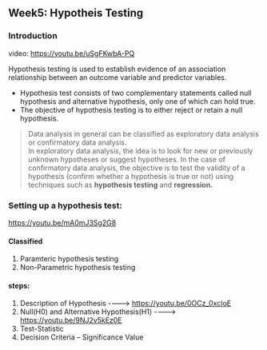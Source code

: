 ## Week5: Hypotheis Testing

### Introduction
video: https://youtu.be/uSgFKwbA-PQ

Hypothesis testing is used to establish evidence of an association relationship between an outcome variable and predictor variables.

- Hypothesis test consists of two complementary statements called null hypothesis and alternative hypothesis, only one of which can hold true.
- The objective of hypothesis testing is to either reject or retain a null hypothesis.

> Data analysis in general can be classified as exploratory data analysis or confirmatory data analysis.<br/>
>  In exploratory data analysis, the idea is to look for new or previously unknown hypotheses or suggest hypotheses. In the case of confirmatory data analysis, the objective is to test the validity of a hypothesis (confirm whether a hypothesis is true or not) using techniques such as **hypothesis testing** and **regression.**

### Setting up a hypothesis test: 
https://youtu.be/mA0mJ3Sg2G8

#### Classified 
1. Paramteric hypothesis testing
2. Non-Parametric hypothesis testing

#### steps:
1. Description of Hypothesis ----> https://youtu.be/0OCz_0xcIoE
2. Null(H0) and Alternative Hypothesis(H1)  ----> https://youtu.be/9NJ2v5kEz0E
3. Test-Statistic
4. Decision Criteria – Significance Value
